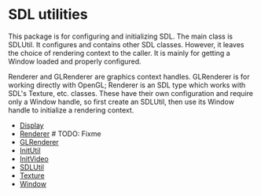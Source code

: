 # SDL utilities

This package is for configuring and initializing SDL.  The main class is
SDLUtil.  It configures and contains other SDL classes.  However, it
leaves the choice of rendering context to the caller.  It is mainly for
getting a Window loaded and properly configured.

Renderer and GLRenderer are graphics context handles.  GLRenderer is for
working directly with OpenGL; Renderer is an SDL type which works with
SDL's Texture, etc. classes.  These have their own configuration and
require only a Window handle, so first create an SDLUtil, then use its
Window handle to initialize a rendering context.

- [Display](display.hpp)
- [Renderer](renderer.hpp) # TODO: Fixme
- [GLRenderer](gl_renderer.hpp)
- [InitUtil](init_util.hpp)
- [InitVideo](init_video.hpp)
- [SDLUtil](sdl_util.hpp)
- [Texture](texture.hpp)
- [Window](window.hpp)
